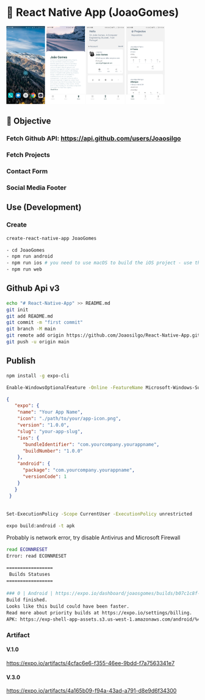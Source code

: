 
# 🚀 React Native App (JoaoGomes)




<div class="row" >

<img src='https://github.com/Joaosilgo/React-Native-App/blob/media/Assets/1.jpg?raw=true' width="20%" />
<img src='https://github.com/Joaosilgo/React-Native-App/blob/media/Assets/2.jpg?raw=true' width="20%" />
<img src='https://github.com/Joaosilgo/React-Native-App/blob/media/Assets/3.jpg?raw=true' width="20%" />
<img src='https://github.com/Joaosilgo/React-Native-App/blob/media/Assets/4.jpg?raw=true' width="20%" />

</div>



## 🎯 Objective

### Fetch Github API: <https://api.github.com/users/Joaosilgo>

### Fetch Projects

### Contact Form

### Social Media Footer





## Use (Development)

### Create

````bash
create-react-native-app JoaoGomes
````

````bash
- cd JoaoGomes
- npm run android
- npm run ios # you need to use macOS to build the iOS project - use the Expo app if you need to do iOS development without a Mac
- npm run web
````

## Github Api v3

````bash
echo "# React-Native-App" >> README.md
git init
git add README.md
git commit -m "first commit"
git branch -M main
git remote add origin https://github.com/Joaosilgo/React-Native-App.git
git push -u origin main
 ````

## Publish

````bash
npm install -g expo-cli

````

````bash
Enable-WindowsOptionalFeature -Online -FeatureName Microsoft-Windows-Subsystem-Linux
````

````json
{
   "expo": {
    "name": "Your App Name",
    "icon": "./path/to/your/app-icon.png",
    "version": "1.0.0",
    "slug": "your-app-slug",
    "ios": {
      "bundleIdentifier": "com.yourcompany.yourappname",
      "buildNumber": "1.0.0"
    },
    "android": {
      "package": "com.yourcompany.yourappname",
      "versionCode": 1
    }
   }
 }
````

 ````bash

 Set-ExecutionPolicy -Scope CurrentUser -ExecutionPolicy unrestricted
````

````bash
expo build:android -t apk
````

Probably is network error, try disable Antivirus and Microsoft Firewall

````bash
read ECONNRESET
Error: read ECONNRESET

````

````bash
=================
 Builds Statuses
=================

### 0 | Android | https://expo.io/dashboard/joaosgomes/builds/b07c1c8f-e057-42ef-a3d6-1a0211b30655 ###  
Build finished.
Looks like this build could have been faster.
Read more about priority builds at https://expo.io/settings/billing.
APK: https://exp-shell-app-assets.s3.us-west-1.amazonaws.com/android/%40joaosgomes/JoaoGomes-9c8858024b30488c9b86bd9e2bc53b07-signed.apk

````

### Artifact

#### V.1.0

<https://expo.io/artifacts/4cfac6e6-f355-46ee-9bdd-f7a7563341e7>

#### V.3.0

<https://expo.io/artifacts/4a165b09-f94a-43ad-a791-d8e9d6f34300>
